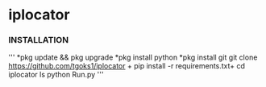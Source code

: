 # iplocator


### INSTALLATION
'''
*pkg update && pkg upgrade
*pkg install python
*pkg install git
git clone https://github.com/tgoks1/iplocator +
pip install -r requirements.txt+
cd iplocator
ls
python Run.py
'''

